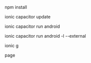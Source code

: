 npm install

ionic capacitor update

ionic capacitor run android

ionic capacitor run android -l --external

ionic g 

page